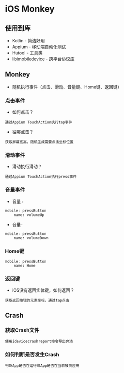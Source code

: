 # iOS Monkey

## 使用到库
- Kotlin - 简洁好用
- Appium - 移动端自动化测试
- Hutool - 工具类
- libimobiledevice - 跨平台协议库

## Monkey
- 随机执行事件（点击、滑动、音量键、Home键、返回键）

### 点击事件
- 如何点击？
```text
通过Appium TouchAction执行tap事件
```

- 往哪点击？
```text
获取屏幕宽高，随机生成需要点击坐标位置
```


### 滑动事件
- 滑动执行滑动？
```
通过Appium TouchAction执行press事件
```

### 音量事件
- 音量+
```
mobile: pressButton
    name: volumeUp
```

- 音量-
```
mobile: pressButton
    name: volumeDown
```

### Home键
```
mobile: pressButton
    name: Home
```

### 返回键
- iOS没有返回实体键，如何返回？
```text
获取返回按钮的元素坐标，通过tap点击
```

## Crash

### 获取Crash文件
```text
使用idevicecrashreport命令导出奔溃
```

### 如何判断是否发生Crash
```text
判断App是否在运行或App是否在当前被测应用
```